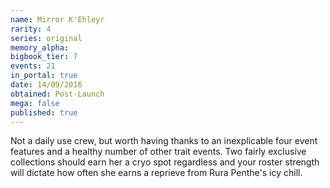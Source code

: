 ```yaml
---
name: Mirror K'Ehleyr
rarity: 4
series: original
memory_alpha:
bigbook_tier: 7
events: 21
in_portal: true
date: 14/09/2016
obtained: Post-Launch
mega: false
published: true
---
```


Not a daily use crew, but worth having thanks to an inexplicable four event features and a healthy number of other trait events. Two fairly exclusive collections should earn her a cryo spot regardless and your roster strength will dictate how often she earns a reprieve from Rura Penthe's icy chill.
